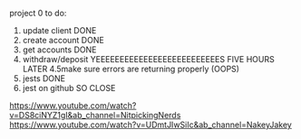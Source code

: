 project 0 to do:

1. update client 	DONE
2. create account 	DONE
3. get accounts		DONE
4. withdraw/deposit	YEEEEEEEEEEEEEEEEEEEEEEEEEES FIVE HOURS LATER
4.5make sure errors are returning properly (OOPS)
5. jests		DONE
6. jest on github	SO CLOSE


https://www.youtube.com/watch?v=DS8ciNYZ1gI&ab_channel=NitpickingNerds
https://www.youtube.com/watch?v=UDmtJIwSiIc&ab_channel=NakeyJakey